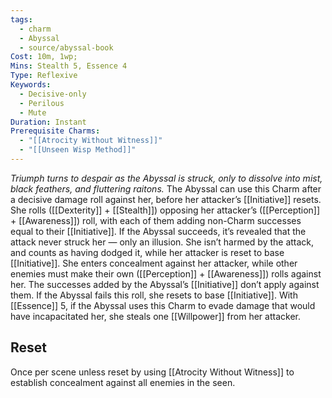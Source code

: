 ```yaml
---
tags:
  - charm
  - Abyssal
  - source/abyssal-book
Cost: 10m, 1wp; 
Mins: Stealth 5, Essence 4
Type: Reflexive
Keywords:
  - Decisive-only
  - Perilous
  - Mute
Duration: Instant
Prerequisite Charms:
  - "[[Atrocity Without Witness]]"
  - "[[Unseen Wisp Method]]"
---
```

*Triumph turns to despair as the Abyssal is struck, only to dissolve into mist, black feathers, and fluttering raitons.*
The Abyssal can use this Charm after a decisive damage roll against her, before her attacker’s [[Initiative]] resets. She rolls ([[Dexterity]] + [[Stealth]]) opposing her attacker’s ([[Perception]] + [[Awareness]]) roll, with each of them adding non-Charm successes equal to their [[Initiative]].
If the Abyssal succeeds, it’s revealed that the attack never struck her — only an illusion. She isn’t harmed by the attack, and counts as having dodged it, while her attacker is reset to base [[Initiative]]. She enters concealment against her attacker, while other enemies must make their own ([[Perception]] + [[Awareness]]) rolls against her. The successes added by the Abyssal’s [[Initiative]] don’t apply against them.
If the Abyssal fails this roll, she resets to base [[Initiative]].
With [[Essence]] 5, if the Abyssal uses this Charm to evade damage that would have incapacitated her, she steals one [[Willpower]] from her attacker.
## Reset 
Once per scene unless reset by using [[Atrocity Without Witness]] to establish concealment against all enemies in the seen.